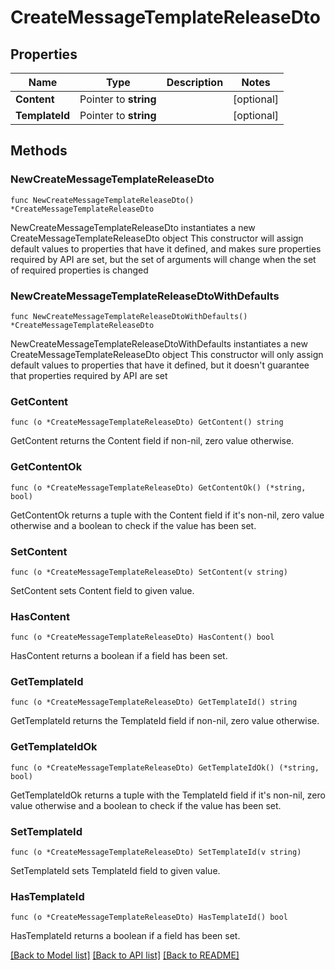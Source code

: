 # CreateMessageTemplateReleaseDto

## Properties

Name | Type | Description | Notes
------------ | ------------- | ------------- | -------------
**Content** | Pointer to **string** |  | [optional] 
**TemplateId** | Pointer to **string** |  | [optional] 

## Methods

### NewCreateMessageTemplateReleaseDto

`func NewCreateMessageTemplateReleaseDto() *CreateMessageTemplateReleaseDto`

NewCreateMessageTemplateReleaseDto instantiates a new CreateMessageTemplateReleaseDto object
This constructor will assign default values to properties that have it defined,
and makes sure properties required by API are set, but the set of arguments
will change when the set of required properties is changed

### NewCreateMessageTemplateReleaseDtoWithDefaults

`func NewCreateMessageTemplateReleaseDtoWithDefaults() *CreateMessageTemplateReleaseDto`

NewCreateMessageTemplateReleaseDtoWithDefaults instantiates a new CreateMessageTemplateReleaseDto object
This constructor will only assign default values to properties that have it defined,
but it doesn't guarantee that properties required by API are set

### GetContent

`func (o *CreateMessageTemplateReleaseDto) GetContent() string`

GetContent returns the Content field if non-nil, zero value otherwise.

### GetContentOk

`func (o *CreateMessageTemplateReleaseDto) GetContentOk() (*string, bool)`

GetContentOk returns a tuple with the Content field if it's non-nil, zero value otherwise
and a boolean to check if the value has been set.

### SetContent

`func (o *CreateMessageTemplateReleaseDto) SetContent(v string)`

SetContent sets Content field to given value.

### HasContent

`func (o *CreateMessageTemplateReleaseDto) HasContent() bool`

HasContent returns a boolean if a field has been set.

### GetTemplateId

`func (o *CreateMessageTemplateReleaseDto) GetTemplateId() string`

GetTemplateId returns the TemplateId field if non-nil, zero value otherwise.

### GetTemplateIdOk

`func (o *CreateMessageTemplateReleaseDto) GetTemplateIdOk() (*string, bool)`

GetTemplateIdOk returns a tuple with the TemplateId field if it's non-nil, zero value otherwise
and a boolean to check if the value has been set.

### SetTemplateId

`func (o *CreateMessageTemplateReleaseDto) SetTemplateId(v string)`

SetTemplateId sets TemplateId field to given value.

### HasTemplateId

`func (o *CreateMessageTemplateReleaseDto) HasTemplateId() bool`

HasTemplateId returns a boolean if a field has been set.


[[Back to Model list]](../README.md#documentation-for-models) [[Back to API list]](../README.md#documentation-for-api-endpoints) [[Back to README]](../README.md)



